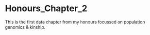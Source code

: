 # Honours_Chapter_2
This is the first data chapter from my honours focussed on population genomics &amp; kinship. 
